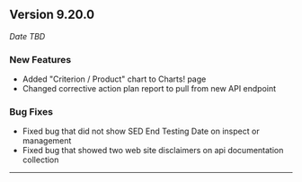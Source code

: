 
## Version 9.20.0
_Date TBD_

### New Features
* Added "Criterion / Product" chart to Charts! page
* Changed corrective action plan report to pull from new API endpoint

### Bug Fixes
* Fixed bug that did not show SED End Testing Date on inspect or management
* Fixed bug that showed two web site disclaimers on api documentation collection

---
